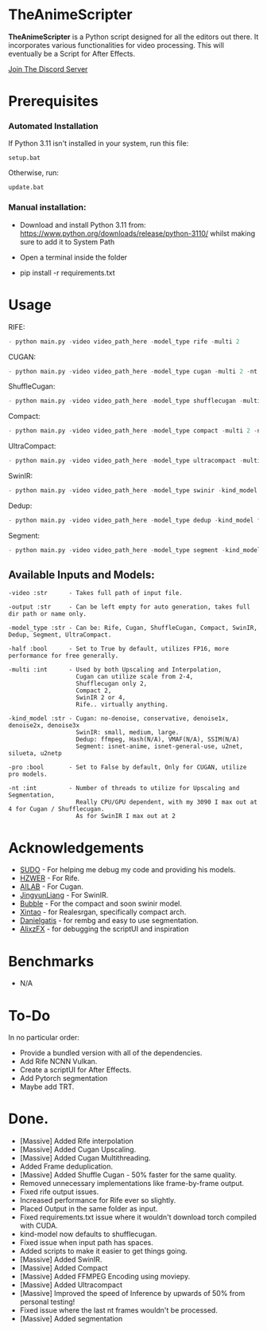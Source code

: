 # TheAnimeScripter

**TheAnimeScripter** is a Python script designed for all the editors out there. It incorporates various functionalities for video processing. This will eventually be a Script for After Effects.

[Join The Discord Server](https://discord.gg/bFA6xZxM5V)

# Prerequisites

### Automated Installation

If Python 3.11 isn't installed in your system, run this file:

```setup.bat```

Otherwise, run:

```update.bat```

### Manual installation:

- Download and install Python 3.11 from: https://www.python.org/downloads/release/python-3110/ whilst making sure to add it to System Path

- Open a terminal inside the folder

- pip install -r requirements.txt

# Usage

RIFE:
```py
- python main.py -video video_path_here -model_type rife -multi 2
```

CUGAN:
```py
- python main.py -video video_path_here -model_type cugan -multi 2 -nt 2 -kind_model conservative
```

ShuffleCugan:
```py
- python main.py -video video_path_here -model_type shufflecugan -multi 2 -nt 2
```

Compact:
```py
- python main.py -video video_path_here -model_type compact -multi 2 -nt 2
```

UltraCompact:
```py
- python main.py -video video_path_here -model_type ultracompact -multi 2 -nt 4
```

SwinIR:
```py
- python main.py -video video_path_here -model_type swinir -kind_model small
```

Dedup:
```py
- python main.py -video video_path_here -model_type dedup -kind_model ffmpeg
```

Segment:
```py
- python main.py -video video_path_here -model_type segment -kind_model isnet-anime
```

## Available Inputs and Models:

```
-video :str      - Takes full path of input file.

-output :str     - Can be left empty for auto generation, takes full dir path or name only.

-model_type :str - Can be: Rife, Cugan, ShuffleCugan, Compact, SwinIR, Dedup, Segment, UltraCompact.

-half :bool      - Set to True by default, utilizes FP16, more performance for free generally.

-multi :int      - Used by both Upscaling and Interpolation, 
                   Cugan can utilize scale from 2-4,
                   Shufflecugan only 2, 
                   Compact 2,
                   SwinIR 2 or 4, 
                   Rife.. virtually anything.

-kind_model :str - Cugan: no-denoise, conservative, denoise1x, denoise2x, denoise3x
                   SwinIR: small, medium, large.
                   Dedup: ffmpeg, Hash(N/A), VMAF(N/A), SSIM(N/A)
                   Segment: isnet-anime, isnet-general-use, u2net, silueta, u2netp

-pro :bool       - Set to False by default, Only for CUGAN, utilize pro models.

-nt :int         - Number of threads to utilize for Upscaling and Segmentation,
                   Really CPU/GPU dependent, with my 3090 I max out at 4 for Cugan / Shufflecugan.
                   As for SwinIR I max out at 2
```

# Acknowledgements

- [SUDO](https://github.com/styler00dollar/VSGAN-tensorrt-docker) - For helping me debug my code and providing his models.
- [HZWER](https://github.com/hzwer/Practical-RIFE) - For Rife.
- [AILAB](https://github.com/bilibili/ailab/tree/main/Real-CUGAN) - For Cugan.
- [JingyunLiang](https://github.com/JingyunLiang/SwinIR) - For SwinIR.
- [Bubble](https://github.com/Bubblemint864/AI-Models) - For the compact and soon swinir model.
- [Xintao](https://github.com/xinntao/Real-ESRGAN) - for Realesrgan, specifically compact arch.
- [Danielgatis](https://github.com/danielgatis/rembg) - for rembg and easy to use segmentation.
- [AlixzFX](https://github.com/AlixzFX) - for debugging the scriptUI and inspiration

# Benchmarks

- N/A

# To-Do

In no particular order:
- Provide a bundled version with all of the dependencies.
- Add Rife NCNN Vulkan.
- Create a scriptUI for After Effects.
- Add Pytorch segmentation
- Maybe add TRT.

# Done.

- [Massive] Added Rife interpolation
- [Massive] Added Cugan Upscaling.
- [Massive] Added Cugan Multithreading.
- Added Frame deduplication.
- [Massive] Added Shuffle Cugan - 50% faster for the same quality.
- Removed unnecessary implementations like frame-by-frame output.
- Fixed rife output issues.
- Increased performance for Rife ever so slightly.
- Placed Output in the same folder as input.
- Fixed requirements.txt issue where it wouldn't download torch compiled with CUDA.
- kind-model now defaults to shufflecugan.
- Fixed issue when input path has spaces.
- Added scripts to make it easier to get things going.
- [Massive] Added SwinIR.
- [Massive] Added Compact
- [Massive] Added FFMPEG Encoding using moviepy.
- [Massive] Added Ultracompact
- [Massive] Improved the speed of Inference by upwards of 50% from personal testing!
- Fixed issue where the last nt frames wouldn't be processed.
- [Massive] Added segmentation